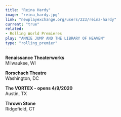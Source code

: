 ```yaml
---
title: "Reina Hardy"
image: "reina_hardy.jpg"
link: "newplayexchange.org/users/223/reina-hardy"
current: "true"
related:
- Rolling World Premieres
play: "ANNIE JUMP AND THE LIBRARY OF HEAVEN"
type: "rolling_premier"
---
```


**Renaissance Theaterworks**\
Milwaukee, WI

**Rorschach Theatre**\
Washington, DC

**The VORTEX - opens 4/9/2020**\
Austin, TX

**Thrown Stone**\
Ridgefield, CT
